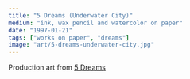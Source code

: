 ```yaml
---
title: "5 Dreams (Underwater City)"
medium: "ink, wax pencil and watercolor on paper"
date: "1997-01-21"
tags: ["works on paper", "dreams"]
image: "art/5-dreams-underwater-city.jpg"
---
```

Production art from [5 Dreams](https://vimeo.com/showcase/5097789/video/228068003)